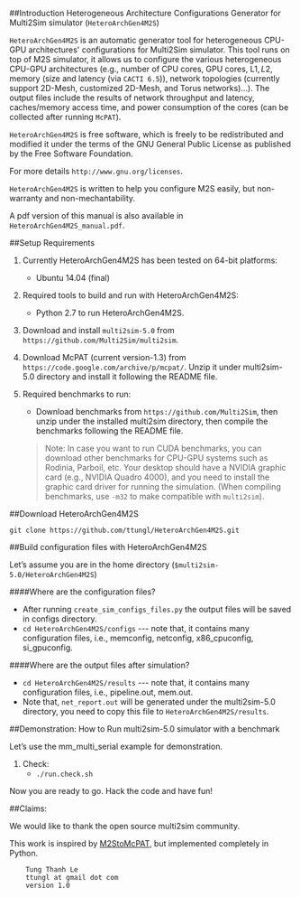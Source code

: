 ##Introduction
Heterogeneous Architecture Configurations Generator for Multi2Sim simulator (`HeteroArchGen4M2S`) 

`HeteroArchGen4M2S` is an automatic generator tool for heterogeneous CPU-GPU architectures' configurations for Multi2Sim simulator. This tool runs on top of M2S simulator, it allows us to configure the various heterogeneous CPU-GPU architectures (e.g., number of CPU cores, GPU cores, L1$, L2$, memory (size and latency (via `CACTI 6.5`)), network topologies (currently support 2D-Mesh, customized 2D-Mesh, and Torus networks)...). The output files include the results of network throughput and latency, caches/memory access time, and power consumption of the cores (can be collected after running `McPAT`).

`HeteroArchGen4M2S` is free software, which is freely to be redistributed and modified it under the terms of the GNU General Public License as published by the Free Software Foundation.

For more details `http://www.gnu.org/licenses`.

`HeteroArchGen4M2S` is written to help you configure M2S 
easily, but non-warranty and non-mechantability.

A pdf version of this manual is also available in `HeteroArchGen4M2S_manual.pdf`.


##Setup Requirements

1. Currently HeteroArchGen4M2S has been tested on 64-bit platforms:

	* Ubuntu 14.04 (final)

2. Required tools to build and run with HeteroArchGen4M2S:

	* Python 2.7 to run HeteroArchGen4M2S.

3. Download and install `multi2sim-5.0` from `https://github.com/Multi2Sim/multi2sim`. 

4. Download McPAT (current version-1.3) from `https://code.google.com/archive/p/mcpat/`. Unzip it under multi2sim-5.0 directory and install it following the README file.

5. Required benchmarks to run:
	* Download benchmarks from `https://github.com/Multi2Sim`, then unzip under the installed multi2sim directory, then compile the benchmarks following the README file.

	> Note: In case you want to run CUDA benchmarks, you can download other benchmarks for CPU-GPU systems such as Rodinia, Parboil, etc. Your desktop should have a NVIDIA graphic card (e.g., NVIDIA Quadro 4000), and you need to install the graphic card driver for running the simulation. (When compiling benchmarks, use `-m32` to make compatible with `multi2sim`). 

##Download HeteroArchGen4M2S

	git clone https://github.com/ttungl/HeteroArchGen4M2S.git

##Build configuration files with HeteroArchGen4M2S

Let’s assume you are in the home directory (`$multi2sim-5.0/HeteroArchGen4M2S`)

####Where are the configuration files?
* After running `create_sim_configs_files.py` the output files will be saved in configs directory.
* `cd HeteroArchGen4M2S/configs`	--- note that, it contains many configuration files, i.e., memconfig, netconfig, x86_cpuconfig, si_gpuconfig.

####Where are the output files after simulation?
* `cd HeteroArchGen4M2S/results`	--- note that, it contains many configuration files, i.e., pipeline.out, mem.out.
* Note that, `net_report.out` will be generated under the multi2sim-5.0 directory, you need to copy this file to `HeteroArchGen4M2S/results`.

##Demonstration: How to Run multi2sim-5.0 simulator with a benchmark

Let’s use the mm_multi_serial example for demonstration.

1.	Check:
	* `./run.check.sh`
	

Now you are ready to go. Hack the code and have fun!

##Claims:

We would like to thank the open source multi2sim community.

This work is inspired by [M2StoMcPAT](http://www.ece.umd.edu/~cserafy1/index.htm), but implemented completely in Python. 

		Tung Thanh Le
		ttungl at gmail dot com
		version 1.0

